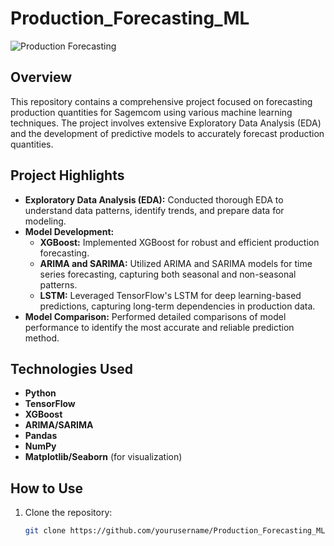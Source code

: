 # Production_Forecasting_ML

![Production Forecasting](https://i.postimg.cc/C1FnSKD5/image-2024-06-08-153935673.png)

## Overview

This repository contains a comprehensive project focused on forecasting production quantities for Sagemcom using various machine learning techniques. The project involves extensive Exploratory Data Analysis (EDA) and the development of predictive models to accurately forecast production quantities.

## Project Highlights

- **Exploratory Data Analysis (EDA):** Conducted thorough EDA to understand data patterns, identify trends, and prepare data for modeling.
- **Model Development:**
  - **XGBoost:** Implemented XGBoost for robust and efficient production forecasting.
  - **ARIMA and SARIMA:** Utilized ARIMA and SARIMA models for time series forecasting, capturing both seasonal and non-seasonal patterns.
  - **LSTM:** Leveraged TensorFlow's LSTM for deep learning-based predictions, capturing long-term dependencies in production data.
- **Model Comparison:** Performed detailed comparisons of model performance to identify the most accurate and reliable prediction method.

## Technologies Used

- **Python**
- **TensorFlow**
- **XGBoost**
- **ARIMA/SARIMA**
- **Pandas**
- **NumPy**
- **Matplotlib/Seaborn** (for visualization)

## How to Use

1. Clone the repository:
   ```bash
   git clone https://github.com/yourusername/Production_Forecasting_ML
